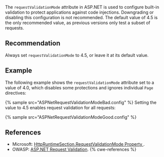 The `requestValidationMode` attribute in ASP.NET is used to configure built-in validation to protect applications against code injections. Downgrading or disabling this configuration is not recommended. The default value of 4.5 is the only recommended value, as previous versions only test a subset of requests.


## Recommendation
Always set `requestValidationMode` to 4.5, or leave it at its default value.


## Example
The following example shows the `requestValidationMode` attribute set to a value of 4.0, which disables some protections and ignores individual `Page` directives:

{% sample src="ASPNetRequestValidationModeBad.config" %}
Setting the value to 4.5 enables request validation for all requests:

{% sample src="ASPNetRequestValidationModeGood.config" %}

## References
* Microsoft: [HttpRuntimeSection.RequestValidationMode Property ](https://docs.microsoft.com/en-us/dotnet/api/system.web.configuration.httpruntimesection.requestvalidationmode?view=netframework-4.8).
* OWASP: [ASP.NET Request Validation](https://www.owasp.org/index.php/ASP.NET_Request_Validation).
{% cwe-references %}
